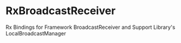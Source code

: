 # RxBroadcastReceiver
Rx Bindings for Framework BroadcastReceiver and Support Library's LocalBroadcastManager
